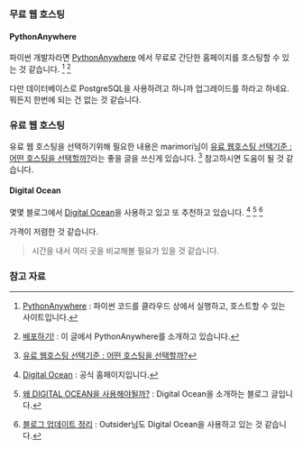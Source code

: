 ### 무료 웹 호스팅

#### PythonAnywhere

파이썬 개발자라면 [PythonAnywhere](https://www.pythonanywhere.com) 에서 무료로 간단한 홈페이지를 호스팅할 수 있는 것 같습니다. [^pythonanywhere] [^djangogirls-deploy]

다만 데이터베이스로 PostgreSQL을 사용하려고 하니까 업그레이드를 하라고 하네요. 뭐든지 한번에 되는 건 없는 것 같습니다. 

### 유료 웹 호스팅
유료 웹 호스팅을 선택하기위해 필요한 내용은 marimori님이 [유료 웹호스팅 선택기준 : 어떤 호스팅을 선택할까?](http://marimori.tistory.com/category/웹%20호스팅)라는 좋을 글을 쓰신게 있습니다. [^marimori-category] 참고하시면 도움이 될 것 같습니다. 

#### Digital Ocean

몇몇 블로그에서 [Digital Ocean](https://www.digitalocean.com)을 사용하고 있고 또 추천하고 있습니다. [^digitalocean] [^marimori] [^outsider-1219] 

가격이 저렴한 것 같습니다. 

> 시간을 내서 여러 곳을 비교해볼 필요가 있을 것 같습니다. 

### 참고 자료

[^pythonanywhere]: [PythonAnywhere](https://www.pythonanywhere.com) : 파이썬 코드를 클라우드 상에서 실행하고, 호스트할 수 있는 사이트입니다.

[^djangogirls-deploy]: [배포하기!](https://tutorial.djangogirls.org/ko/deploy/) : 이 글에서 PythonAnywhere를 소개하고 있습니다. 

[^digitalocean]: [Digital Ocean](https://www.digitalocean.com) : 공식 홈페이지입니다. 

[^marimori]: [왜 DIGITAL OCEAN을 사용해야될까?](http://marimori.tistory.com/entry/왜-DIGITA-LOCEAN을-사용해야될까) : Digital Ocean을 소개하는 블로그 글입니다. 

[^outsider-1219]: [블로그 업데이트 정리](https://blog.outsider.ne.kr/1219) : Outsider님도 Digital Ocean을 사용하고 있는 것 같습니다. 

[^marimori-category]: [유료 웹호스팅 선택기준 : 어떤 호스팅을 선택할까?](http://marimori.tistory.com/category/웹%20호스팅)